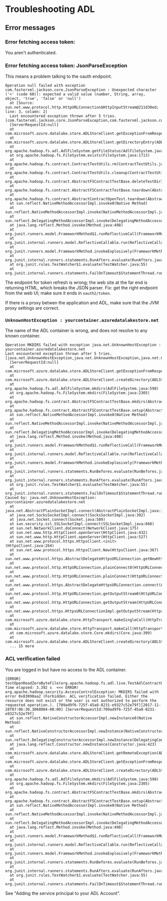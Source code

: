 <!---
  Licensed under the Apache License, Version 2.0 (the "License");
  you may not use this file except in compliance with the License.
  You may obtain a copy of the License at

   http://www.apache.org/licenses/LICENSE-2.0

  Unless required by applicable law or agreed to in writing, software
  distributed under the License is distributed on an "AS IS" BASIS,
  WITHOUT WARRANTIES OR CONDITIONS OF ANY KIND, either express or implied.
  See the License for the specific language governing permissions and
  limitations under the License. See accompanying LICENSE file.
-->

# Troubleshooting ADL

<!-- MACRO{toc|fromDepth=1|toDepth=3} -->


## Error messages


### Error fetching access token:

You aren't authenticated.

### Error fetching access token:  JsonParseException

This means a problem talking to the oauth endpoint.


```
Operation null failed with exception com.fasterxml.jackson.core.JsonParseException : Unexpected character ('<' (code 60)): expected a valid value (number, String, array, object, 'true', 'false' or 'null')
  at [Source: sun.net.www.protocol.http.HttpURLConnection$HttpInputStream@211d30ed; line: 3, column: 2]
  Last encountered exception thrown after 5 tries. [com.fasterxml.jackson.core.JsonParseException,com.fasterxml.jackson.core.JsonParseException,com.fasterxml.jackson.core.JsonParseException,com.fasterxml.jackson.core.JsonParseException,com.fasterxml.jackson.core.JsonParseException]
  [ServerRequestId:null]
  at com.microsoft.azure.datalake.store.ADLStoreClient.getExceptionFromResponse(ADLStoreClient.java:1147)
  at com.microsoft.azure.datalake.store.ADLStoreClient.getDirectoryEntry(ADLStoreClient.java:725)
  at org.apache.hadoop.fs.adl.AdlFileSystem.getFileStatus(AdlFileSystem.java:476)
  at org.apache.hadoop.fs.FileSystem.exists(FileSystem.java:1713)
  at org.apache.hadoop.fs.contract.ContractTestUtils.rm(ContractTestUtils.java:397)
  at org.apache.hadoop.fs.contract.ContractTestUtils.cleanup(ContractTestUtils.java:374)
  at org.apache.hadoop.fs.contract.AbstractFSContractTestBase.deleteTestDirInTeardown(AbstractFSContractTestBase.java:213)
  at org.apache.hadoop.fs.contract.AbstractFSContractTestBase.teardown(AbstractFSContractTestBase.java:204)
  at org.apache.hadoop.fs.contract.AbstractContractOpenTest.teardown(AbstractContractOpenTest.java:64)
  at sun.reflect.NativeMethodAccessorImpl.invoke0(Native Method)
  at sun.reflect.NativeMethodAccessorImpl.invoke(NativeMethodAccessorImpl.java:62)
  at sun.reflect.DelegatingMethodAccessorImpl.invoke(DelegatingMethodAccessorImpl.java:43)
  at java.lang.reflect.Method.invoke(Method.java:498)
  at org.junit.runners.model.FrameworkMethod$1.runReflectiveCall(FrameworkMethod.java:47)
  at org.junit.internal.runners.model.ReflectiveCallable.run(ReflectiveCallable.java:12)
  at org.junit.runners.model.FrameworkMethod.invokeExplosively(FrameworkMethod.java:44)
  at org.junit.internal.runners.statements.RunAfters.evaluate(RunAfters.java:33)
  at org.junit.rules.TestWatcher$1.evaluate(TestWatcher.java:55)
  at org.junit.internal.runners.statements.FailOnTimeout$StatementThread.run(FailOnTimeout.java:74)
  ```

The endpoint for token refresh is wrong; the web site at the far end is returning HTML, which breaks the JSON parser.
Fix: get the right endpoint from the web UI; make sure it ends in `oauth2/token`.

If there is a proxy betwen the application and ADL, make sure that the JVM proxy
settings are correct.

### `UnknownHostException : yourcontainer.azuredatalakestore.net`

The name of the ADL container is wrong, and does not resolve to any known container.


```
Operation MKDIRS failed with exception java.net.UnknownHostException : yourcontainer.azuredatalakestore.net
Last encountered exception thrown after 5 tries. [java.net.UnknownHostException,java.net.UnknownHostException,java.net.UnknownHostException,java.net.UnknownHostException,java.net.UnknownHostException]
  [ServerRequestId:null]
  at com.microsoft.azure.datalake.store.ADLStoreClient.getExceptionFromResponse(ADLStoreClient.java:1147)
  at com.microsoft.azure.datalake.store.ADLStoreClient.createDirectory(ADLStoreClient.java:582)
  at org.apache.hadoop.fs.adl.AdlFileSystem.mkdirs(AdlFileSystem.java:598)
  at org.apache.hadoop.fs.FileSystem.mkdirs(FileSystem.java:2305)
  at org.apache.hadoop.fs.contract.AbstractFSContractTestBase.mkdirs(AbstractFSContractTestBase.java:338)
  at org.apache.hadoop.fs.contract.AbstractFSContractTestBase.setup(AbstractFSContractTestBase.java:193)
  at sun.reflect.NativeMethodAccessorImpl.invoke0(Native Method)
  at sun.reflect.NativeMethodAccessorImpl.invoke(NativeMethodAccessorImpl.java:62)
  at sun.reflect.DelegatingMethodAccessorImpl.invoke(DelegatingMethodAccessorImpl.java:43)
  at java.lang.reflect.Method.invoke(Method.java:498)
  at org.junit.runners.model.FrameworkMethod$1.runReflectiveCall(FrameworkMethod.java:47)
  at org.junit.internal.runners.model.ReflectiveCallable.run(ReflectiveCallable.java:12)
  at org.junit.runners.model.FrameworkMethod.invokeExplosively(FrameworkMethod.java:44)
  at org.junit.internal.runners.statements.RunBefores.evaluate(RunBefores.java:24)
  at org.junit.internal.runners.statements.RunAfters.evaluate(RunAfters.java:27)
  at org.junit.rules.TestWatcher$1.evaluate(TestWatcher.java:55)
  at org.junit.internal.runners.statements.FailOnTimeout$StatementThread.run(FailOnTimeout.java:74)
Caused by: java.net.UnknownHostException: yourcontainer.azuredatalakestore.net
  at java.net.AbstractPlainSocketImpl.connect(AbstractPlainSocketImpl.java:184)
  at java.net.SocksSocketImpl.connect(SocksSocketImpl.java:392)
  at java.net.Socket.connect(Socket.java:589)
  at sun.security.ssl.SSLSocketImpl.connect(SSLSocketImpl.java:668)
  at sun.net.NetworkClient.doConnect(NetworkClient.java:175)
  at sun.net.www.http.HttpClient.openServer(HttpClient.java:432)
  at sun.net.www.http.HttpClient.openServer(HttpClient.java:527)
  at sun.net.www.protocol.https.HttpsClient.<init>(HttpsClient.java:264)
  at sun.net.www.protocol.https.HttpsClient.New(HttpsClient.java:367)
  at sun.net.www.protocol.https.AbstractDelegateHttpsURLConnection.getNewHttpClient(AbstractDelegateHttpsURLConnection.java:191)
  at sun.net.www.protocol.http.HttpURLConnection.plainConnect0(HttpURLConnection.java:1138)
  at sun.net.www.protocol.http.HttpURLConnection.plainConnect(HttpURLConnection.java:1032)
  at sun.net.www.protocol.https.AbstractDelegateHttpsURLConnection.connect(AbstractDelegateHttpsURLConnection.java:177)
  at sun.net.www.protocol.http.HttpURLConnection.getOutputStream0(HttpURLConnection.java:1316)
  at sun.net.www.protocol.http.HttpURLConnection.getOutputStream(HttpURLConnection.java:1291)
  at sun.net.www.protocol.https.HttpsURLConnectionImpl.getOutputStream(HttpsURLConnectionImpl.java:250)
  at com.microsoft.azure.datalake.store.HttpTransport.makeSingleCall(HttpTransport.java:273)
  at com.microsoft.azure.datalake.store.HttpTransport.makeCall(HttpTransport.java:91)
  at com.microsoft.azure.datalake.store.Core.mkdirs(Core.java:399)
  at com.microsoft.azure.datalake.store.ADLStoreClient.createDirectory(ADLStoreClient.java:580)
  ... 15 more
```

### ACL verification failed


You are logged in but have no access to the ADL container.

```
[ERROR] testOpenReadZeroByteFile(org.apache.hadoop.fs.adl.live.TestAdlContractOpenLive)  Time elapsed: 3.392 s  <<< ERROR!
org.apache.hadoop.security.AccessControlException: MKDIRS failed with error 0x83090aa2 (Forbidden. ACL verification failed. Either the resource does not exist or the user is not authorized to perform the requested operation.). [709ad9f6-725f-45a8-8231-e9327c52e79f][2017-11-28T07:06:30.3068084-08:00] [ServerRequestId:709ad9f6-725f-45a8-8231-e9327c52e79f]
  at sun.reflect.NativeConstructorAccessorImpl.newInstance0(Native Method)
  at sun.reflect.NativeConstructorAccessorImpl.newInstance(NativeConstructorAccessorImpl.java:62)
  at sun.reflect.DelegatingConstructorAccessorImpl.newInstance(DelegatingConstructorAccessorImpl.java:45)
  at java.lang.reflect.Constructor.newInstance(Constructor.java:423)
  at com.microsoft.azure.datalake.store.ADLStoreClient.getRemoteException(ADLStoreClient.java:1167)
  at com.microsoft.azure.datalake.store.ADLStoreClient.getExceptionFromResponse(ADLStoreClient.java:1132)
  at com.microsoft.azure.datalake.store.ADLStoreClient.createDirectory(ADLStoreClient.java:582)
  at org.apache.hadoop.fs.adl.AdlFileSystem.mkdirs(AdlFileSystem.java:598)
  at org.apache.hadoop.fs.FileSystem.mkdirs(FileSystem.java:2305)
  at org.apache.hadoop.fs.contract.AbstractFSContractTestBase.mkdirs(AbstractFSContractTestBase.java:338)
  at org.apache.hadoop.fs.contract.AbstractFSContractTestBase.setup(AbstractFSContractTestBase.java:193)
  at sun.reflect.NativeMethodAccessorImpl.invoke0(Native Method)
  at sun.reflect.NativeMethodAccessorImpl.invoke(NativeMethodAccessorImpl.java:62)
  at sun.reflect.DelegatingMethodAccessorImpl.invoke(DelegatingMethodAccessorImpl.java:43)
  at java.lang.reflect.Method.invoke(Method.java:498)
  at org.junit.runners.model.FrameworkMethod$1.runReflectiveCall(FrameworkMethod.java:47)
  at org.junit.internal.runners.model.ReflectiveCallable.run(ReflectiveCallable.java:12)
  at org.junit.runners.model.FrameworkMethod.invokeExplosively(FrameworkMethod.java:44)
  at org.junit.internal.runners.statements.RunBefores.evaluate(RunBefores.java:24)
  at org.junit.internal.runners.statements.RunAfters.evaluate(RunAfters.java:27)
  at org.junit.rules.TestWatcher$1.evaluate(TestWatcher.java:55)
  at org.junit.internal.runners.statements.FailOnTimeout$StatementThread.run(FailOnTimeout.java:74)
```

See "Adding the service principal to your ADL Account".
